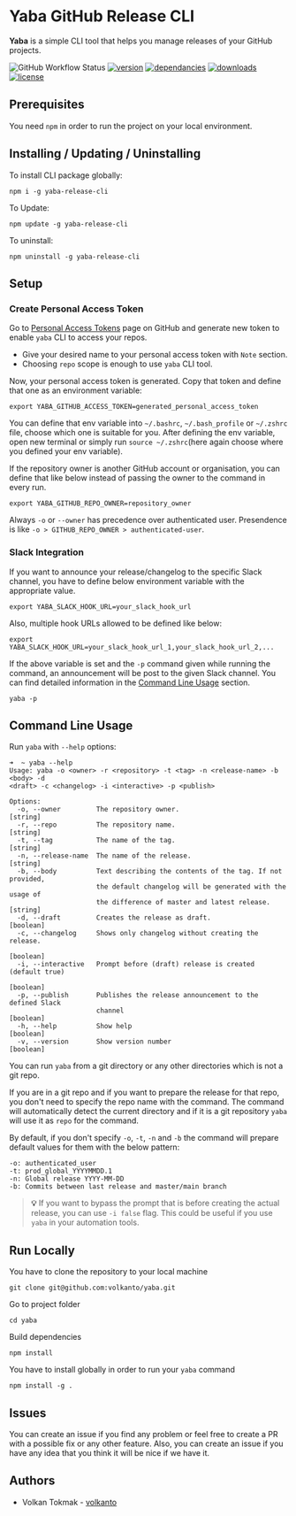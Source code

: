 # Yaba GitHub Release CLI 

**Yaba** is a simple CLI tool that helps you manage releases of your GitHub projects.

![GitHub Workflow Status](https://img.shields.io/github/actions/workflow/status/volkanto/yaba/codeql-analysis.yml)
[![version](https://img.shields.io/npm/v/yaba-release-cli.svg?style=flat-square)](https://npmjs.org/yaba-release-cli)
[![dependancies](https://img.shields.io/librariesio/release/npm/yaba-release-cli?color=%23007a1f&style=flat-square)](https://libraries.io/npm/yaba-release-cli)
[![downloads](https://img.shields.io/npm/dm/yaba-release-cli?style=flat-square&color=%23007a1f)](https://npmcharts.com/compare/yaba-release-cli)
[![license](https://img.shields.io/npm/l/yaba-release-cli?color=%23007a1f&style=flat-square)](https://github.com//volkanto/blob/master/LICENSE)

## Prerequisites

You need `npm` in order to run the project on your local environment.

## Installing / Updating / Uninstalling

To install CLI package globally:

```shell
npm i -g yaba-release-cli
```

To Update:

```shell
npm update -g yaba-release-cli
```

To uninstall:

```shell
npm uninstall -g yaba-release-cli
```

## Setup

### Create Personal Access Token

Go to [Personal Access Tokens](https://github.com/settings/tokens) page on GitHub and generate new token to
enable `yaba` CLI to access your repos.

* Give your desired name to your personal access token with `Note` section.
* Choosing `repo` scope is enough to use `yaba` CLI tool.

Now, your personal access token is generated. Copy that token and define that one as an environment variable:

```shell
export YABA_GITHUB_ACCESS_TOKEN=generated_personal_access_token
```

You can define that env variable into `~/.bashrc`, `~/.bash_profile` or `~/.zshrc` file, choose which one is suitable
for you. After defining the env variable, open new terminal or simply run `source ~/.zshrc`(here again choose where you
defined your env variable).

If the repository owner is another GitHub account or organisation, you can define that like below instead of passing the
owner to the command in every run.

```shell
export YABA_GITHUB_REPO_OWNER=repository_owner
```

Always `-o` or `--owner` has precedence over authenticated user. Presendence is
like `-o > GITHUB_REPO_OWNER > authenticated-user`.

### Slack Integration

If you want to announce your release/changelog to the specific Slack channel, you have to define below environment
variable with the appropriate value.

```shell
export YABA_SLACK_HOOK_URL=your_slack_hook_url
```

Also, multiple hook URLs allowed to be defined like below:

```shell
export YABA_SLACK_HOOK_URL=your_slack_hook_url_1,your_slack_hook_url_2,...
```

If the above variable is set and the `-p` command given while running the command, an announcement will be post to the
given Slack channel. You can find detailed information in the [Command Line Usage](#command-line-usage) section.

```shell
yaba -p
```

## Command Line Usage

Run `yaba` with `--help` options:

```shell
➜  ~ yaba --help
Usage: yaba -o <owner> -r <repository> -t <tag> -n <release-name> -b <body> -d
<draft> -c <changelog> -i <interactive> -p <publish>

Options:
  -o, --owner         The repository owner.                             [string]
  -r, --repo          The repository name.                              [string]
  -t, --tag           The name of the tag.                              [string]
  -n, --release-name  The name of the release.                          [string]
  -b, --body          Text describing the contents of the tag. If not provided,
                      the default changelog will be generated with the usage of
                      the difference of master and latest release.      [string]
  -d, --draft         Creates the release as draft.                    [boolean]
  -c, --changelog     Shows only changelog without creating the release.
                                                                       [boolean]
  -i, --interactive   Prompt before (draft) release is created (default true)
                                                                       [boolean]
  -p, --publish       Publishes the release announcement to the defined Slack
                      channel                                          [boolean]
  -h, --help          Show help                                        [boolean]
  -v, --version       Show version number                              [boolean]
```

You can run `yaba` from a git directory or any other directories which is not a git repo.

If you are in a git repo and if you want to prepare the release for that repo, you don't need to specify the repo name
with the command. The command will automatically detect the current directory and if it is a git repository `yaba` will
use it as `repo` for the command.

By default, if you don't specify `-o`, `-t`, `-n` and `-b` the command will prepare default values for them with the
below pattern:

```text
-o: authenticated_user
-t: prod_global_YYYYMMDD.1
-n: Global release YYYY-MM-DD
-b: Commits between last release and master/main branch
```

> **:bulb:** If you want to bypass the prompt that is before creating the actual release,
> you can use `-i false` flag. This could be useful if you use `yaba` in your automation tools.

## Run Locally

You have to clone the repository to your local machine

```shell
git clone git@github.com:volkanto/yaba.git
```

Go to project folder

```shell
cd yaba
```

Build dependencies

```shell
npm install
```

You have to install globally in order to run your `yaba` command

```shell
npm install -g .
```

## Issues

You can create an issue if you find any problem or feel free to create a PR with a possible fix or any other feature.
Also, you can create an issue if you have any idea that you think it will be nice if we have it.

## Authors

* Volkan Tokmak - [volkanto](https://github.com/volkanto)
